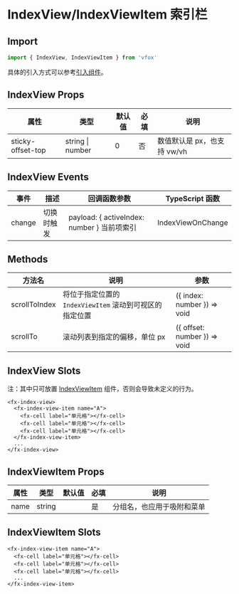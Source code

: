 # IndexView/IndexViewItem 索引栏

## Import

```JavaScript
import { IndexView, IndexViewItem } from 'vfox'
```

具体的引入方式可以参考[引入组件](../guide/import.md)。

## IndexView Props

| 属性              | 类型             | 默认值 | 必填 | 说明                        |
| ----------------- | ---------------- | ------ | ---- | --------------------------- |
| sticky-offset-top | string \| number | 0      | 否   | 数值默认是 px，也支持 vw/vh |

## IndexView Events

| 事件   | 描述       | 回调函数参数                                | TypeScript 函数   |
| ------ | ---------- | ------------------------------------------- | ----------------- |
| change | 切换时触发 | payload: { activeIndex: number } 当前项索引 | IndexViewOnChange |

## Methods

| 方法名        | 说明                                                    | 参数                         |
| ------------- | ------------------------------------------------------- | ---------------------------- |
| scrollToIndex | 将位于指定位置的 `IndexViewItem` 滚动到可视区的指定位置 | ({ index: number }) => void  |
| scrollTo      | 滚动列表到指定的偏移，单位 px                           | ({ offset: number }) => void |

## IndexView Slots

注：其中只可放置 [IndexViewItem](./IndexView.md#indexviewitem-索引子项) 组件，否则会导致未定义的行为。

```Vue
<fx-index-view>
  <fx-index-view-item name="A">
    <fx-cell label="单元格"></fx-cell>
    <fx-cell label="单元格"></fx-cell>
    <fx-cell label="单元格"></fx-cell>
  </fx-index-view-item>
  ...
</fx-index-view>
```

## IndexViewItem Props

| 属性 | 类型   | 默认值 | 必填 | 说明                       |
| ---- | ------ | ------ | ---- | -------------------------- |
| name | string |        | 是   | 分组名，也应用于吸附和菜单 |

## IndexViewItem Slots

```Vue
<fx-index-view-item name="A">
  <fx-cell label="单元格"></fx-cell>
  <fx-cell label="单元格"></fx-cell>
  <fx-cell label="单元格"></fx-cell>
  ...
</fx-index-view-item>
```
